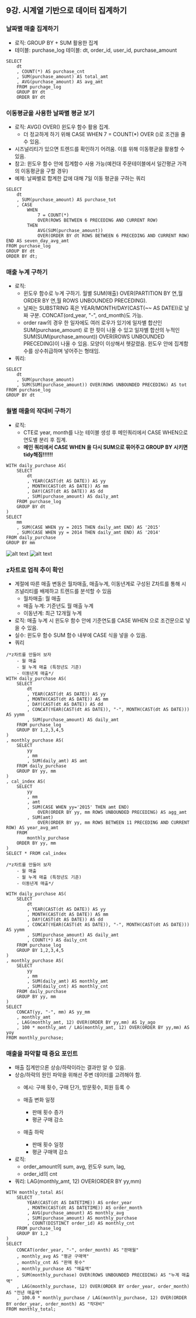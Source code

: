 ## 9강. 시계열 기반으로 데이터 집계하기
### 날짜별 매출 집계하기
- 로직: GROUP BY + SUM 활용한 집계
- 테이블: purchase_log 테이블: dt, order_id, user_id, purchase_amount

```
SELECT
    dt
    , COUNT(*) AS purchase_cnt
    , SUM(purchase_amount) AS total_amt
    , AVG(purchase_amount) AS avg_amt
    FROM purchage_log
    GROUP BY dt
    ORDER BY dt
```

### 이동평균을 사용한 날짜별 평균 보기
- 로직: AVG() OVER() 윈도우 함수 활용 집계.
    - 더 정교하게 하기 위해 CASE WHEN 7 = COUNT(*) OVER ()로 조건을 줄 수 있음.
- 시즈널리티가 있으면 트렌드를 확인하기 어려움. 이를 위해 이동평균을 활용할 수 있음.
- 참고: 윈도우 함수 안에 집계함수 사용 가능(예컨대 주문테이블에서 일간평균 가격의 이동평균을 구할 경우)
- 예제: 날짜별로 합계한 값에 대해 7일 이동 평균을 구하는 쿼리
```
SELECT 
    dt 
    , SUM(purchase_amount) AS purchase_tot
    , CASE 
        WHEN 
            7 = COUNT(*) 
            OVER(ROWS BETWEEN 6 PRECEDING AND CURRENT ROW)
        THEN
            AVG(SUM(purchase_amount)) 
            OVER(ORDER BY dt ROWS BETWEEN 6 PRECEDING AND CURRENT ROW) END AS seven_day_avg_amt
FROM purchase_log
GROUP BY dt
ORDER BY dt;
```

### 매출 누계 구하기
- 로직: 
    - 윈도우 함수로 누계 구하기. 월별 SUM(매출) OVER(PARTITION BY 연,월 ORDER BY 연,월 ROWS UNBOUNDED PRECEDING).
    - 날짜는 SUBSTRING 혹은 YEAR/MONTH/DAY(CAST(~~ AS DATE))로 날짜 구분. CONCAT(ord_year, "-", ord_month)도 가능.
    - order raw의 경우 한 일자에도 여러 로우가 있기에 일자별 합산인 SUM(purchase_amount) 로 한 핏이 나올 수 있고 일자별 합산의 누적인 SUM(SUM(purchase_amount)) OVER(ROWS UNBOUNDED PRECEDING)이 나올 수 있음. 모양이 이상해서 헷갈렸음. 윈도우 안에 집계함수를 상수취급하며 넣어주는 형태임.
- 쿼리:
```
SELECT
    dt
    , SUM(purchase_amount)
    , SUM(SUM(purchase_amount)) OVER(ROWS UNBOUNDED PRECEDING) AS tot
FROM purchase_log
GROUP BY dt
```


### 월별 매출의 작대비 구하기
- 로직: 
    - CTE로 year, month를 나눈 테이블 생성 후 메인쿼리에서 CASE WHEN으로 연도별 분리 후 집계.
    - **메인 쿼리에서 CASE WHEN 을 다시 SUM으로 묶어주고 GROUP BY 시키면 tidy해짐!!!!!!**
```
WITH daily_purchase AS(
    SELECT
        dt
        , YEAR(CAST(dt AS DATE)) AS yy
        , MONTH(CAST(dt AS DATE)) AS mm
        , DAY(CAST(dt AS DATE)) AS dd
        , SUM(purchase_amount) AS daily_amt
    FROM purchase_log
    GROUP BY dt
)
SELECT
    mm
    , SUM(CASE WHEN yy = 2015 THEN daily_amt END) AS '2015'
    , SUM(CASE WHEN yy = 2014 THEN daily_amt END) AS '2014'
FROM daily_purchase
GROUP BY mm
```
![alt text](image.png)
![alt text](image-1.png)

### z차트로 업적 추이 확인
- 계절에 따른 매출 변동은 월차매출, 매출누계, 이동년계로 구성된 Z차트를 통해 시즈널리티를 배제하고 트렌드를 분석할 수 있음
    - 월차매출: 월 매출
    - 매출 누계: 기준년도 월 매출 누계
    - 이동년계: 최근 12개월 누계
- 로직: 매출 누계 시 윈도우 함수 안에 기준연도를 CASE WHEN 으로 조건문으로 넣을 수 있음. 
- 실수: 윈도우 함수 SUM 함수 내부에 CASE 식을 넣을 수 있음.
- 쿼리
```
/*z차트를 만들어 보자
    - 월 매출
    - 월 누계 매출 (특정년도 기준)
    - 이동년계 매출*/
WITH daily_purchase AS(
    SELECT
        dt
        , YEAR(CAST(dt AS DATE)) AS yy
        , MONTH(CAST(dt AS DATE)) AS mm
        , DAY(CAST(dt AS DATE)) AS dd
        , CONCAT(YEAR(CAST(dt AS DATE)), "-", MONTH(CAST(dt AS DATE))) AS yymm
        , SUM(purchase_amount) AS daily_amt
    FROM purchase_log
    GROUP BY 1,2,3,4,5
)
, monthly_purchase AS(
    SELECT
        yy
        , mm
        , SUM(daily_amt) AS amt
    FROM daily_purchase
    GROUP BY yy, mm
)
, cal_index AS(
    SELECT
        yy
        , mm
        , amt
        , SUM(CASE WHEN yy='2015' THEN amt END) 
            OVER(ORDER BY yy, mm ROWS UNBOUNDED PRECEDING) AS agg_amt
        , SUM(amt)
            OVER(ORDER BY yy, mm ROWS BETWEEN 11 PRECEDING AND CURRENT ROW) AS year_avg_amt
    FROM
        monthly_purchase
    ORDER BY yy, mm
)
SELECT * FROM cal_index
```

```
/*z차트를 만들어 보자
    - 월 매출
    - 월 누계 매출 (특정년도 기준)
    - 이동년계 매출*/
    
WITH daily_purchase AS(
    SELECT
        dt
        , YEAR(CAST(dt AS DATE)) AS yy
        , MONTH(CAST(dt AS DATE)) AS mm
        , DAY(CAST(dt AS DATE)) AS dd
        , CONCAT(YEAR(CAST(dt AS DATE)), "-", MONTH(CAST(dt AS DATE))) AS yymm
        , SUM(purchase_amount) AS daily_amt
        , COUNT(*) AS daily_cnt
    FROM purchase_log
    GROUP BY 1,2,3,4,5
)
, monthly_purchase AS(
    SELECT
        yy
        , mm
        , SUM(daily_amt) AS monthly_amt
        , SUM(daily_cnt) AS monthly_cnt
    FROM daily_purchase
    GROUP BY yy, mm
)
SELECT
    CONCAT(yy, "-", mm) AS yy_mm
    , monthly_amt
    , LAG(monthly_amt, 12) OVER(ORDER BY yy,mm) AS 1y_ago
    , 100 * monthly_amt / LAG(monthly_amt, 12) OVER(ORDER BY yy,mm) AS yoy
FROM monthly_purchase;
```



### 매출을 파악할 때 중요 포인트
- 매출 집계만으론 상승/하락이라는 결과만 알 수 있음.
- 상승/하락의 원인 파악을 위해선 주변 데이터를 고려해야 함.
    - 예시:  구매 횟수, 구매 단가, 방문횟수, 회원 등록 수

    - 매출 변화 일정
        - 판매 횟수 증가
        - 평균 구매 감소
    - 매출 하락
        - 판매 횟수 일정
        - 평균 구매액 감소
- 로직: 
    - order_amount의 sum, avg, 윈도우 sum, lag, 
    - order_id의 cnt
- 쿼리: LAG(monthly_amt, 12) OVER(ORDER BY yy,mm)
```
WITH monthly_total AS(
    SELECT
        YEAR(CAST(dt AS DATETIME)) AS order_year
        , MONTH(CAST(dt AS DATETIME)) AS order_month
        , AVG(purchase_amount) AS monthly_avg
        , SUM(purchase_amount) AS monthly_purchase
        , COUNT(DISTINCT order_id) AS monthly_cnt
    FROM purchase_log
    GROUP BY 1,2
)
SELECT
    CONCAT(order_year, "-", order_month) AS "판매월"
    , monthly_avg AS "평균 구매액"
    , monthly_cnt AS "판매 횟수"
    , monthly_purchase AS "매출액"
    , SUM(monthly_purchase) OVER(ROWS UNBOUNDED PRECEDING) AS "누계 매출액"
    , LAG(monthly_purchase, 12) OVER(ORDER BY order_year, order_month) AS "전년 매출액" 
    , 100.0 * monthly_purchase / LAG(monthly_purchase, 12) OVER(ORDER BY order_year, order_month) AS "작대비"
FROM monthly_total;
```
